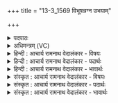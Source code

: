 +++
title = "13-3_1569 विभूषन्नग्न उभयाम्"

+++
<details><summary>पदपाठः</summary>

विभू꣡ष꣢न्। वि꣣। भू꣡ष꣢꣯न्। अ꣣ग्ने। उभ꣡या꣢न्। अ꣡नु꣢꣯। व्र꣣ता꣢। दू꣣तः꣢। दे꣣वा꣡ना꣢म्। र꣡ज꣢꣯सी꣣इ꣡ति꣢। सम्। ई꣣यसे। य꣢त्। ते꣣। धीति꣢म्। सु꣡मति꣢म्। सु꣣। मति꣢म्। आ꣣वृणीम꣡हे꣢। आ꣣। वृणीम꣡हे꣢। अ꣡ध꣢꣯। स्म꣣। नः। त्रिव꣡रू꣢थः। त्रि꣣। व꣡रु꣢꣯थः। शि꣣वः꣢। भ꣣व। १५६९।
</details>

<details><summary>अधिमन्त्रम् (VC)</summary>

- अग्निः
- भरद्वाजो बार्हस्पत्यो वीतहव्य आङ्गिरसो वा
- जगती
- निषादः
</details>

<details><summary>हिन्दी : आचार्य रामनाथ वेदालंकार - विषयः</summary>

अगले मन्त्र में गुण-कर्म-वर्णनपूर्वक परमात्मा से प्रार्थना की गयी है।
</details>

<details><summary>हिन्दी : आचार्य रामनाथ वेदालंकार - पदार्थः</summary>

पदार्थान्वयभाषाः -  हे (अग्ने) जगत् के नायक,सर्वप्रकाशक परमात्मन् ! (उभयान्) पूर्वमन्त्रोक्त विद्वान् योगियों तथा सामान्य मनुष्यों दोनों को (विभूषन्) सद्गुण आदियों से अलङ्कृत करते हुए, (देवानाम्) विद्वानों को (दूतः) धर्म,अर्थ,काम,मोक्ष प्राप्त करानेवाले आप (व्रता अनु) अपने नियमों का अनुसरण करते हुए (रजसी) द्यावापृथिवी को (समीयसे) व्याप्त करते हो। (यत्) क्योंकि (ते) आपकी (धीतिम्) धारणा वा ध्यान को और (सुमतिम्) सुमति को (आ वृणीमहे) हम प्राप्त करते हैं, (अध) इसलिए (त्रिवरुथः) पृथिवी,अन्तरिक्ष,द्यौ,तीनों में घर के समान निवास करनेवाले अथवा आध्यात्मिक,आधिदैविक और आधिभौतिक तीनों दुःखो को दूर करनेवाले आप (नः) हमारे लिए (शिवः) मङ्गलकारी (भव स्म) होओ ॥३॥
</details>

<details><summary>हिन्दी : आचार्य रामनाथ वेदालंकार - भावार्थः</summary>

भावार्थभाषाः -  ध्यान किया गया परमेश्वर उपासकों को सुख-शान्ति देता है ॥३॥
</details>

<details><summary>संस्कृत : आचार्य रामनाथ वेदालंकार - विषयः</summary>

अथ गुणकर्मवर्णनपूर्वकं परमात्मानं प्रार्थयते।
</details>

<details><summary>संस्कृत : आचार्य रामनाथ वेदालंकार - पदार्थः</summary>

पदार्थान्वयभाषाः -  हे (अग्ने) जगन्नेतः सर्वप्रकाशक परमात्मन् ! (उभयान्) द्रव्यान् पूर्वमन्त्रोक्तान्,देवान् मनुष्यान् योगिजनान् सामान्यजनांश्चेत्यर्थः (विभूषन्) सद्गुणादिभिरलङ्कुर्वन्, (देवानाम्) विदुषाम् दूतः धर्मार्थकाममोक्षान् दावयति प्रापयति यः सः त्वम्।[दु गतौ भ्वादिरत्र णिजन्तः।] (व्रता अनु) स्वकीयान् नियमान् अनुसरन् त्वं द्यावापृथिव्यौ (समीयसे) व्याप्नोषि। (यत्) यस्मात् (ते) तव (धीतिम्) धारणां ध्यानं वा, (सुमतिम्) शोभनां मतिम् (आवृणीमहे) वयं संभजामहे, (अध) तस्मात् (त्रिवरूथः) त्रयः पृथिव्यन्तरिक्षद्युलोकाः वरूथानि गृहाणि निवासस्थानानि यस्य सः सर्वव्यापकः इत्यर्थः।[वरूथमिति गृहनाम। निघं० ३।४।]यद्वा त्रयाणाम् आध्यात्मिकाधिदैविकाधिभौतिकदुःखानां वरूथः निवारकः त्वम्।[वृञ् वरणे स्वादिः,वृण् आवरणे चुरादिः ‘जॄवृञ्भ्यामूथन्’ उ० २।६ इति ऊथन् प्रत्ययः।] (नः) अस्मभ्यम् (शिवः) मङ्गलकरः (भव स्म) जायस्व ॥३॥२
</details>

<details><summary>संस्कृत : आचार्य रामनाथ वेदालंकार - भावार्थः</summary>

भावार्थभाषाः -  ध्यातः परमेश्वर उपासकानां सुखशान्तिप्रदो जायते ॥३॥
</details>